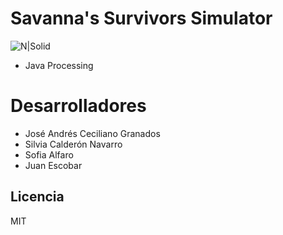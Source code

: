 # Savanna's Survivors Simulator

![N|Solid](http://i63.tinypic.com/10fx4r6.png)

  - Java Processing

# Desarrolladores

  - José Andrés Ceciliano Granados
  - Silvia Calderón Navarro
  - Sofia Alfaro
  - Juan Escobar


Licencia
----

MIT
